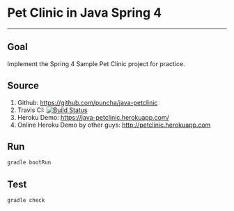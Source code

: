 # Pet Clinic in Java Spring 4

------

## Goal
Implement the Spring 4 Sample Pet Clinic project for practice.

## Source
1. Github: https://github.com/puncha/java-petclinic
2. Travis CI: [![Build Status](https://travis-ci.org/puncha/java-petclinic.svg)](https://travis-ci.org/puncha/java-petclinic)
3. Heroku Demo: https://java-petclinic.herokuapp.com/
4. Online Heroku Demo by other guys: http://petclinic.herokuapp.com

## Run
```bash
gradle bootRun
```

## Test
```bash
gradle check
```

